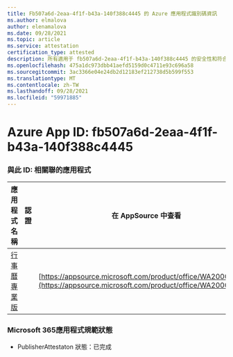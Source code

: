 ```yaml
---
title: Fb507a6d-2eaa-4f1f-b43a-140f388c4445 的 Azure 應用程式識別碼資訊
ms.author: elmalova
author: elenamalova
ms.date: 09/28/2021
ms.topic: article
ms.service: attestation
certification_type: attested
description: 所有適用于 fb507a6d-2eaa-4f1f-b43a-140f388c4445 的安全性和符合性資訊資訊。
ms.openlocfilehash: 475a1dc973dbb41aefd5159d0c4711e93c696a58
ms.sourcegitcommit: 3ac3366e04e24db2d12183ef212738d5b599f553
ms.translationtype: MT
ms.contentlocale: zh-TW
ms.lasthandoff: 09/28/2021
ms.locfileid: "59971885"
---
```

# <a name="azure-app-id-fb507a6d-2eaa-4f1f-b43a-140f388c4445"></a>Azure App ID: fb507a6d-2eaa-4f1f-b43a-140f388c4445


### <a name="apps-associated-with-this-id"></a>與此 ID: 相關聯的應用程式
| **應用程式名稱** | **認證** | **在 AppSource 中查看** |
|--------------|---------------|-----------------------|
| [行事曆專業版](https://docs.microsoft.com/microsoft-365-app-certification/forward/WA200002152) |  | [https://appsource.microsoft.com/product/office/WA200002152](https://appsource.microsoft.com/product/office/WA200002152) |

### <a name="microsoft-365-app-compliance-status"></a>Microsoft 365應用程式規範狀態
- PublisherAttestaton 狀態：已完成
